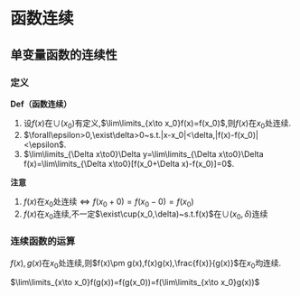 # 函数连续

## 单变量函数的连续性

### 定义

**Def（函数连续）** 

1. 设$f(x)$在$\cup(x_0)$有定义,$\lim\limits_{x\to x_0}f(x)=f(x_0)$,则$f(x)$在$x_0$处连续.
2. $\forall\epsilon>0,\exist\delta>0~s.t.|x-x_0|<\delta,|f(x)-f(x_0)|<\epsilon$.
3. $\lim\limits_{\Delta x\to0}\Delta y=\lim\limits_{\Delta x\to0}\Delta f(x)=\lim\limits_{\Delta x\to0}[f(x_0+\Delta x)-f(x_0)]=0$.

**注意**

1. $f(x)$在$x_0$处连续$\Leftrightarrow f(x_0+0)=f(x_0-0)=f(x_0)$
2. $f(x)$在$x_0$连续,不一定$\exist\cup(x_0,\delta)~s.t.f(x)$在$\cup(x_0,\delta)$连续

### 连续函数的运算

$f(x),g(x)$在$x_0$处连续,则$f(x)\pm g(x),f(x)g(x),\frac{f(x)}{g(x)}$在$x_0$均连续.

$\lim\limits_{x\to x_0}f(g(x))=f(g(x_0))=f(\lim\limits_{x\to x_0}g(x))$